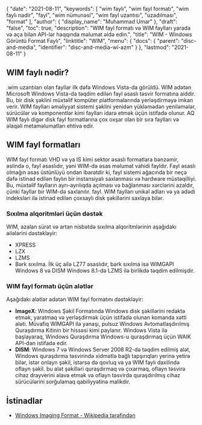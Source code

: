 {
  "date": "2021-08-11",
  "keywords": [
"wim faylı",
"wim fayl formatı",
"wim faylı nədir",
"fayl",
"wim nümunəsi",
"wim fayl uzantısı",
"uzadılması",
"format"
],
  "author": {
    "display_name": "Muhammad Umar"
},
  "draft": "false",
  "toc": true,
  "description": "WIM fayl formatı və WIM faylları yarada və aça bilən API-lər haqqında məlumat əldə edin.",
  "title": "WIM - Windows Görüntü Format Faylı",
  "linktitle": "WIM",
  "menu": {
    "docs": {
      "parent": "disc-and-media",
      "identifier": "disc-and-media-wi-azm"
}
},
  "lastmod": "2021-08-11"
}

## WIM faylı nədir?
.wim uzantıları olan fayllar ilk dəfə Windows Vista-da görüldü. WIM adətən Microsoft Windows Vista-da təqdim edilən fayl əsaslı təsvir formatına aiddir. Bu, bir disk şəklini müxtəlif kompüter platformalarında yerləşdirməyə imkan verir. WIM faylları əməliyyat sistemi şəklini yenidən yükləmədən yeniləmələr, sürücülər və komponentlər kimi faylları idarə etmək üçün istifadə olunur. AQ WIM faylı digər disk fayl formatlarına çox oxşar olan bir sıra faylları və əlaqəli metaməlumatları ehtiva edir.

## WIM fayl formatları
WIM fayl formatı VHD və ya IS kimi sektor əsaslı formatlara bənzəmir, əslində o, fayl əsaslıdır, yəni WIM-də əsas məlumat vahidi fayldır. Fayl əsaslı olmağın əsas üstünlüyü ondan ibarətdir ki, fayl sistemi ağacında bir neçə dəfə istinad edilən faylın bir instansiyalı saxlanması və hardware müstəqilliyi. Bu, müxtəlif faylların ayrı-ayrılıqda açılması və bağlanması xərclərini azaldır, çünki fayllar bir WIM-də saxlanılır. fayl. WIM faylları unikal adları və ya ədədi indeksləri ilə istinad edilən çoxsaylı disk şəkillərini saxlaya bilər.
### Sıxılma alqoritmləri üçün dəstək
WIM, azalan sürət və artan nisbətdə sıxılma alqoritmlərinin aşağıdakı ailələrini dəstəkləyir:
- XPRESS
- LZX
- LZMS
- Bərk sıxılma.
İlk üç ailə LZ77 əsaslıdır, bərk sıxılma isə WIMGAPI Windows 8 və DISM Windows 8.1-də LZMS ilə birlikdə təqdim edilmişdir.
### WIM fayl formatı üçün alətlər
Aşağıdakı alətlər adətən WIM fayl formatını dəstəkləyir:

- **ImageX**: Windows Şəkil Formatında Windows disk şəkillərini redaktə etmək, yaratmaq və yerləşdirmək üçün istifadə olunan komanda xətti aləti. Müvafiq WIMGAPI ilə yanaşı, pulsuz Windows Avtomatlaşdırılmış Quraşdırma Kitinin bir hissəsi kimi paylanır. Windows Vista ilə başlayaraq, Windows Quraşdırma Windows-u quraşdırmaq üçün WAIK API-dən istifadə edir.
- **DISM**: Windows 7 və Windows Server 2008 R2-də təqdim edilmiş alət, Windows quraşdırma təsvirində xidmətlə bağlı tapşırıqları yerinə yetirə bilər, istər onlayn şəkil, istərsə də qovluq və ya WIM faylı daxilində oflayn şəkil. bu alət şəkilləri quraşdırmaq və çıxarmaq, oflayn təsvirə cihaz drayverini əlavə etmək və oflayn təsvirdə quraşdırılmış cihaz sürücülərini sorğulamaq qabiliyyətinə malikdir.
 



## İstinadlar 

* [Windows Imaging Format - Wikipedia tərəfindən](https://en.wikipedia.org/wiki/Windows_Imaging_Format)



